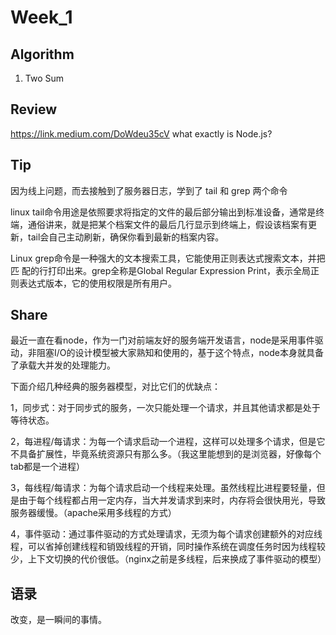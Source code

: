 # Week_1 

## Algorithm
1. Two Sum

## Review 
https://link.medium.com/DoWdeu35cV
what exactly is Node.js?

## Tip 

因为线上问题，而去接触到了服务器日志，学到了
tail 和 grep 两个命令

linux tail命令用途是依照要求将指定的文件的最后部分输出到标准设备，通常是终端，通俗讲来，就是把某个档案文件的最后几行显示到终端上，假设该档案有更新，tail会自己主动刷新，确保你看到最新的档案内容。

Linux grep命令是一种强大的文本搜索工具，它能使用正则表达式搜索文本，并把匹 配的行打印出来。grep全称是Global Regular Expression Print，表示全局正则表达式版本，它的使用权限是所有用户。

## Share 

最近一直在看node，作为一门对前端友好的服务端开发语言，node是采用事件驱动，非阻塞I/O的设计模型被大家熟知和使用的，基于这个特点，node本身就具备了承载大并发的处理能力。

下面介绍几种经典的服务器模型，对比它们的优缺点：

1，同步式：对于同步式的服务，一次只能处理一个请求，并且其他请求都是处于等待状态。

2，每进程/每请求：为每一个请求启动一个进程，这样可以处理多个请求，但是它不具备扩展性，毕竟系统资源只有那么多。（我这里能想到的是浏览器，好像每个tab都是一个进程）

3，每线程/每请求：为每个请求启动一个线程来处理。虽然线程比进程要轻量，但是由于每个线程都占用一定内存，当大并发请求到来时，内存将会很快用光，导致服务器缓慢。（apache采用多线程的方式）

4，事件驱动：通过事件驱动的方式处理请求，无须为每个请求创建额外的对应线程，可以省掉创建线程和销毁线程的开销，同时操作系统在调度任务时因为线程较少，上下文切换的代价很低。（nginx之前是多线程，后来换成了事件驱动的模型）

## 语录

改变，是一瞬间的事情。  